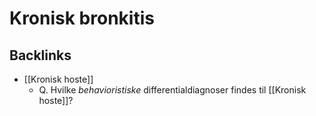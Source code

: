 # Kronisk bronkitis
## Backlinks
* [[Kronisk hoste]]
	* Q. Hvilke *behavioristiske* differentialdiagnoser findes til [[Kronisk hoste]]?

<!-- #anki/deck/Medicine #anki/tag/med/Lung medicine# -->

<!-- {BearID:AB9C2E71-AA57-4DFD-9D77-73785E16D363-3083-0000094DDDC25749} -->
